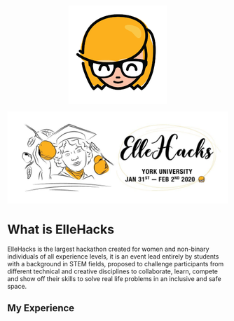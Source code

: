 <p align="center">
  <a href="https://ellehacks.com/"><img alt="elle-hacks-logo" src="https://raw.githubusercontent.com/haphamo/elleHacks2020/readme/images/elle-hacks-logo.png"></a>
</p>
<p align="center">
  <img alt="banner" src="https://raw.githubusercontent.com/haphamo/elleHacks2020/readme/images/elle-hacks-banner.jpg">
</p>

# What is ElleHacks
ElleHacks is the largest hackathon created for women and non-binary individuals of all experience levels, it is an event lead entirely by students with a background in STEM fields, proposed to challenge participants from different technical and creative disciplines to collaborate, learn, compete and show off their skills to solve real life problems in an inclusive and safe space.

## My Experience